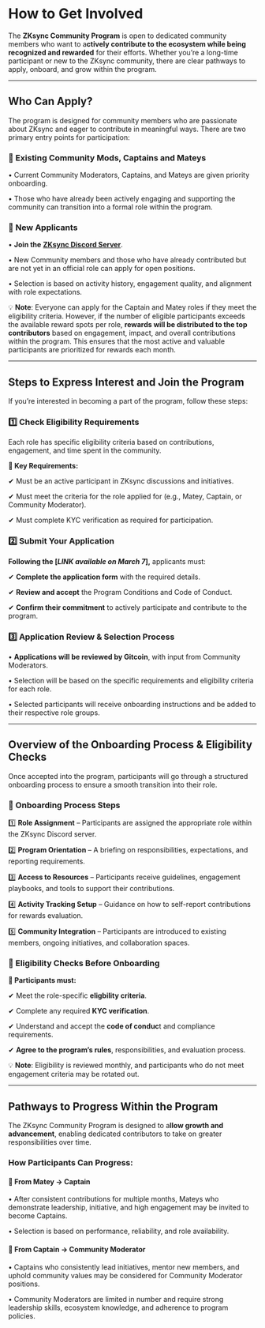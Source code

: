 # How to Get Involved

The **ZKsync Community Program** is open to dedicated community members who want to a**ctively contribute to the ecosystem while being recognized and rewarded** for their efforts. Whether you’re a long-time participant or new to the ZKsync community, there are clear pathways to apply, onboard, and grow within the program.

***

## Who Can Apply?

The program is designed for community members who are passionate about ZKsync and eager to contribute in meaningful ways. There are two primary entry points for participation:

### 🔹 Existing Community Mods, Captains and Mateys

• Current Community Moderators, Captains, and Mateys are given priority onboarding.

• Those who have already been actively engaging and supporting the community can transition into a formal role within the program.

### 🔹 New Applicants

• **Join the** [**ZKsync Discord Server**](https://join.zksync.dev/).

• New Community members and those who have already contributed but are not yet in an official role can apply for open positions.

• Selection is based on activity history, engagement quality, and alignment with role expectations.



💡 **Note**: Everyone can apply for the Captain and Matey roles if they meet the eligibility criteria. However, if the number of eligible participants exceeds the available reward spots per role, **rewards will be distributed to the top contributors** based on engagement, impact, and overall contributions within the program. This ensures that the most active and valuable participants are prioritized for rewards each month.

***

## Steps to Express Interest and Join the Program

If you’re interested in becoming a part of the program, follow these steps:

### 1️⃣ Check Eligibility Requirements

Each role has specific eligibility criteria based on contributions, engagement, and time spent in the community.

**📌 Key Requirements:**

✔ Must be an active participant in ZKsync discussions and initiatives.

✔ Must meet the criteria for the role applied for (e.g., Matey, Captain, or Community Moderator).

✔ Must complete KYC verification as required for participation.

### 2️⃣ Submit Your Application

**Following the \[**_**LINK available on March 7**_**],** applicants must:

✔ **Complete the application form** with the required details.

✔ **Review and accept** the Program Conditions and Code of Conduct.

✔ **Confirm their commitment** to actively participate and contribute to the program.

### 3️⃣ Application Review & Selection Process

• **Applications will be reviewed by Gitcoin**, with input from Community Moderators.

• Selection will be based on the specific requirements and eligibility criteria for each role.

• Selected participants will receive onboarding instructions and be added to their respective role groups.

***

## Overview of the Onboarding Process & Eligibility Checks

Once accepted into the program, participants will go through a structured onboarding process to ensure a smooth transition into their role.

### 🔹 Onboarding Process Steps

1️⃣ **Role Assignment** – Participants are assigned the appropriate role within the ZKsync Discord server.

2️⃣ **Program Orientation** – A briefing on responsibilities, expectations, and reporting requirements.

3️⃣ **Access to Resources** – Participants receive guidelines, engagement playbooks, and tools to support their contributions.

4️⃣ **Activity Tracking Setup** – Guidance on how to self-report contributions for rewards evaluation.

5️⃣ **Community Integration** – Participants are introduced to existing members, ongoing initiatives, and collaboration spaces.

### 🔹 Eligibility Checks Before Onboarding

**📌 Participants must:**

✔ Meet the role-specific **eligbility criteria**.

✔ Complete any required **KYC verification**.

✔ Understand and  accept the **code of conduc**t and compliance requirements.

✔ **Agree to the program’s rules**, responsibilities, and evaluation process.



💡 **Note**: Eligibility is reviewed monthly, and participants who do not meet engagement criteria may be rotated out.

***

## Pathways to Progress Within the Program

The ZKsync Community Program is designed to a**llow growth and advancement**, enabling dedicated contributors to take on greater responsibilities over time.

### How Participants Can Progress:

#### 🔹 From Matey → Captain

• After consistent contributions for multiple months, Mateys who demonstrate leadership, initiative, and high engagement may be invited to become Captains.

• Selection is based on performance, reliability, and role availability.

#### 🔹 From Captain → Community Moderator

• Captains who consistently lead initiatives, mentor new members, and uphold community values may be considered for Community Moderator positions.

• Community Moderators are limited in number and require strong leadership skills, ecosystem knowledge, and adherence to program policies.
